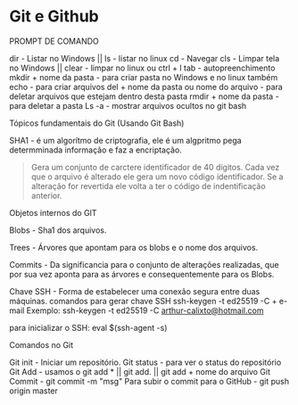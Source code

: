 # Git e Github

PROMPT DE COMANDO

dir - Listar no Windows || ls - listar no linux
cd - Navegar
cls - Limpar tela no Windows || clear - limpar no linux ou ctrl + l
tab - autopreenchimento
mkdir + nome da pasta - para criar pasta no Windows e no linux também
echo - para criar arquivos
del + nome da pasta ou nome do arquivo - para deletar arquivos que estejam dentro desta pasta
rmdir + nome da pasta - para deletar a pasta
Ls -a - mostrar arquivos ocultos no git bash

Tópicos fundamentais do Git (Usando Git Bash)

SHA1 -  é um algorítmo de criptografia, ele é um algpritmo pega determminada informação e faz a encriptação.
> Gera um conjunto de carctere identificador de 40 dígitos.
> Cada vez que o arquivo é alterado ele gera um novo código identificador.
> Se a alteração for revertida ele volta a ter o código de indentificação anterior.

Objetos internos do GIT

Blobs -  Sha1 dos arquivos.

Trees - Árvores que apontam para os blobs e o nome dos arquivos.

Commits - Da significancia para o conjunto de alterações realizadas, que por sua vez aponta para as árvores e consequentemente para os Blobs.

Chave SSH - Forma de estabelecer uma conexão segura entre duas máquinas.
comandos para gerar chave SSH
ssh-keygen -t ed25519 -C + e-mail
Exemplo: ssh-keygen -t ed25519 -C arthur-calixto@hotmail.com

para inicializar o SSH: eval $(ssh-agent -s)

Comandos no Git

Git init - Iniciar um repositório.
Git status - para ver o status do repositório
Git Add - usamos o git add * || git add. || git add + nome do arquivo
Git Commit - git commit -m "msg"
Para subir o commit para o GitHub - git push origin master
